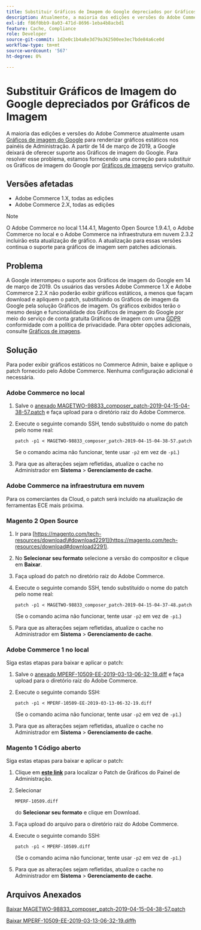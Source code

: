 ```yaml
---
title: Substituir Gráficos de Imagem do Google depreciados por Gráficos de Imagem
description: Atualmente, a maioria das edições e versões do Adobe Commerce usa [Gráficos de imagem do Google](https://developers.google.com/chart/image/) para renderizar gráficos estáticos em painéis de Administração. A partir de 14 de março de 2019, a Google deixará de oferecer suporte aos Gráficos de imagem do Google. Para resolver esse problema, estamos fornecendo um patch para substituir os Gráficos de imagem do Google pelo serviço gratuito [Image-Charts](https://www.image-charts.com/).
exl-id: f86f0bb9-8a03-471d-8696-1eba4b8acbd1
feature: Cache, Compliance
role: Developer
source-git-commit: 1d2e0c1b4a8e3d79a362500ee3ec7bde84a6ce0d
workflow-type: tm+mt
source-wordcount: '567'
ht-degree: 0%

---
```


# Substituir Gráficos de Imagem do Google depreciados por Gráficos de Imagem

A maioria das edições e versões do Adobe Commerce atualmente usam [Gráficos de imagem do Google](https://developers.google.com/chart/image/) para renderizar gráficos estáticos nos painéis de Administração. A partir de 14 de março de 2019, a Google deixará de oferecer suporte aos Gráficos de imagem do Google. Para resolver esse problema, estamos fornecendo uma correção para substituir os Gráficos de imagem do Google por [Gráficos de imagens](https://www.image-charts.com/) serviço gratuito.

## Versões afetadas

* Adobe Commerce 1.X, todas as edições
* Adobe Commerce 2.X, todas as edições

>[!NOTE]
>
>O Adobe Commerce no local 1.14.4.1, Magento Open Source 1.9.4.1, o Adobe Commerce no local e o Adobe Commerce na infraestrutura em nuvem 2.3.2 incluirão esta atualização de gráfico. A atualização para essas versões continua o suporte para gráficos de imagem sem patches adicionais.

## Problema

A Google interrompeu o suporte aos Gráficos de imagem do Google em 14 de março de 2019. Os usuários das versões Adobe Commerce 1.X e Adobe Commerce 2.2.X não poderão exibir gráficos estáticos, a menos que façam download e apliquem o patch, substituindo os Gráficos de imagem da Google pela solução Gráficos de imagem. Os gráficos exibidos terão o mesmo design e funcionalidade dos Gráficos de imagem do Google por meio do serviço de conta gratuita Gráficos de imagem com uma [GDPR](https://www.image-charts.com/data-processing-addendum.html) conformidade com a política de privacidade. Para obter opções adicionais, consulte [Gráficos de imagens](https://www.image-charts.com/).

## Solução

Para poder exibir gráficos estáticos no Commerce Admin, baixe e aplique o patch fornecido pelo Adobe Commerce. Nenhuma configuração adicional é necessária.

### Adobe Commerce no local

1. Salve o [anexado MAGETWO-98833\_composer\_patch-2019-04-15-04-38-57.patch](assets/MAGETWO-98833_composer_patch-2019-04-15-04-38-57.patch.zip) e faça upload para o diretório raiz do Adobe Commerce.
1. Execute o seguinte comando SSH, tendo substituído o nome do patch pelo nome real:

   ```git
   patch -p1 < MAGETWO-98833_composer_patch-2019-04-15-04-38-57.patch
   ```

   Se o comando acima não funcionar, tente usar `-p2` em vez de `-p1`.)

1. Para que as alterações sejam refletidas, atualize o cache no Administrador em **Sistema** > **Gerenciamento de cache**.

### Adobe Commerce na infraestrutura em nuvem

Para os comerciantes da Cloud, o patch será incluído na atualização de ferramentas ECE mais próxima.

### Magento 2 Open Source

1. Ir para [https://magento.com/tech-resources/download\#download2291](https://magento.com/tech-resources/download#download2291).
1. No **Selecionar seu formato** selecione a versão do compositor e clique em **Baixar**.
1. Faça upload do patch no diretório raiz do Adobe Commerce.
1. Execute o seguinte comando SSH, tendo substituído o nome do patch pelo nome real:

   ```git
   patch -p1 < MAGETWO-98833_composer_patch-2019-04-15-04-37-48.patch
   ```

   (Se o comando acima não funcionar, tente usar `-p2` em vez de `-p1`.)

1. Para que as alterações sejam refletidas, atualize o cache no Administrador em **Sistema** > **Gerenciamento de cache**.

### Adobe Commerce 1 no local

Siga estas etapas para baixar e aplicar o patch:

1. Salve o [anexado MPERF-10509-EE-2019-03-13-06-32-19.diff](assets/MPERF-10509-EE-2019-03-13-06-32-19.diff.zip) e faça upload para o diretório raiz do Adobe Commerce.
1. Execute o seguinte comando SSH:

   ```git
   patch -p1 < MPERF-10509-EE-2019-03-13-06-32-19.diff
   ```

   (Se o comando acima não funcionar, tente usar `-p2` em vez de `-p1`.)

1. Para que as alterações sejam refletidas, atualize o cache no Administrador em **Sistema** > **Gerenciamento de cache**.

### Magento 1 Código aberto

Siga estas etapas para baixar e aplicar o patch:

1. Clique em [**este link**](https://magento.com/tech-resources/download#download2283) para localizar o Patch de Gráficos do Painel de Administração.
1. Selecionar

   ```git
   MPERF-10509.diff
   ```

   do **Selecionar seu formato** e clique em Download.

1. Faça upload do arquivo para o diretório raiz do Adobe Commerce.
1. Execute o seguinte comando SSH:

   ```git
   patch -p1 < MPERF-10509.diff
   ```

   (Se o comando acima não funcionar, tente usar `-p2` em vez de `-p1`.)

1. Para que as alterações sejam refletidas, atualize o cache no Administrador em **Sistema** > **Gerenciamento de cache**.

## Arquivos Anexados

[Baixar MAGETWO-98833_composer_patch-2019-04-15-04-38-57.patch](assets/MAGETWO-98833_composer_patch-2019-04-15-04-38-57.patch)

[Baixar MPERF-10509-EE-2019-03-13-06-32-19.diffh](assets/MPERF-10509-EE-2019-03-13-06-32-19.diff)
